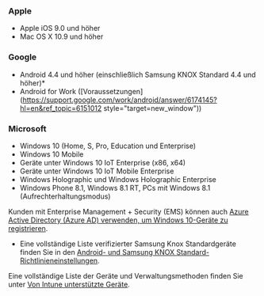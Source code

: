 

### <a name="apple"></a>Apple
  - Apple iOS 9.0 und höher
  - Mac OS X 10.9 und höher

### <a name="google"></a>Google
  - Android 4.4 und höher (einschließlich Samsung KNOX Standard 4.4 und höher)*
  - Android for Work ([Voraussetzungen](https://support.google.com/work/android/answer/6174145?hl=en&ref_topic=6151012 style="target=new_window"))

### <a name="microsoft"></a>Microsoft
  - Windows 10 (Home, S, Pro, Education und Enterprise)
  - Windows 10 Mobile
  - Geräte unter Windows 10 IoT Enterprise (x86, x64)
  - Geräte unter Windows 10 IoT Mobile Enterprise
  - Windows Holographic und Windows Holographic Enterprise
  - Windows Phone 8.1, Windows 8.1 RT, PCs mit Windows 8.1 (Aufrechterhaltungsmodus)

Kunden mit Enterprise Management + Security (EMS) können auch [Azure Active Directory (Azure AD) verwenden, um Windows 10-Geräte zu registrieren](/intune-classic/deploy-use/set-up-windows-device-management-with-microsoft-intune#azure-active-directory-enrollment).

* Eine vollständige Liste verifizierter Samsung Knox Standardgeräte finden Sie in den [Android- und Samsung KNOX Standard-Richtlinieneinstellungen](/intune-classic/android-policy-settings-in-microsoft-intune.md#supported-samsung-knox-standard-devices).

Eine vollständige Liste der Geräte und Verwaltungsmethoden finden Sie unter [Von Intune unterstützte Geräte](/intune/supported-devices-browsers#intune-supported-devices).
